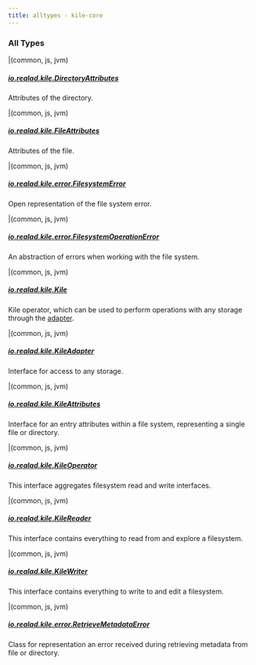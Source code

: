 ```yaml
---
title: alltypes - kile-core
---
```


### All Types

|(common, js, jvm)

##### [io.realad.kile.DirectoryAttributes](../io.realad.kile/-directory-attributes/index.html)

Attributes of the directory.


|(common, js, jvm)

##### [io.realad.kile.FileAttributes](../io.realad.kile/-file-attributes/index.html)

Attributes of the file.


|(common, js, jvm)

##### [io.realad.kile.error.FilesystemError](../io.realad.kile.error/-filesystem-error/index.html)

Open representation of the file system error.


|(common, js, jvm)

##### [io.realad.kile.error.FilesystemOperationError](../io.realad.kile.error/-filesystem-operation-error/index.html)

An abstraction of errors when working with the file system.


|(common, js, jvm)

##### [io.realad.kile.Kile](../io.realad.kile/-kile/index.html)

Kile operator, which can be used to perform operations with any storage through the [adapter](../io.realad.kile/-kile-adapter/index.html#io.realad.kile.KileAdapter).


|(common, js, jvm)

##### [io.realad.kile.KileAdapter](../io.realad.kile/-kile-adapter/index.html)

Interface for access to any storage.


|(common, js, jvm)

##### [io.realad.kile.KileAttributes](../io.realad.kile/-kile-attributes/index.html)

Interface for an entry attributes within a file system, representing a single file or directory.


|(common, js, jvm)

##### [io.realad.kile.KileOperator](../io.realad.kile/-kile-operator.html)

This interface aggregates filesystem read and write interfaces.


|(common, js, jvm)

##### [io.realad.kile.KileReader](../io.realad.kile/-kile-reader/index.html)

This interface contains everything to read from and explore a filesystem.


|(common, js, jvm)

##### [io.realad.kile.KileWriter](../io.realad.kile/-kile-writer.html)

This interface contains everything to write to and edit a filesystem.


|(common, js, jvm)

##### [io.realad.kile.error.RetrieveMetadataError](../io.realad.kile.error/-retrieve-metadata-error/index.html)

Class for representation an error received during retrieving metadata from file or directory.



